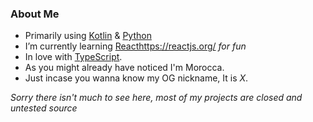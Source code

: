 ### About Me

<!--
**notelev/notelev** is a ✨ _special_ ✨ repository because its `README.md` (this file) appears on your GitHub profile.

-->

- Primarily using [Kotlin](https://kotlinlang.org/) & [Python](https://www.python.org/)
- I’m currently learning [Reacthttps://reactjs.org/]() *for fun*
- In love with [TypeScript](https://www.typescriptlang.org).
- As you might already have noticed I'm Morocca.
- Just incase you wanna know my OG nickname, It is *X*.

*Sorry there isn't much to see here, most of my projects are closed and untested source*
